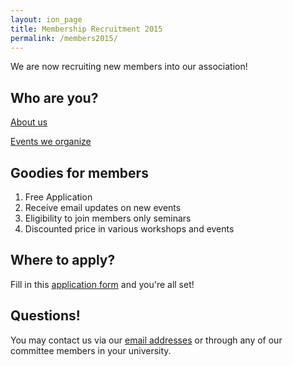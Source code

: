 ```yaml
---
layout: ion_page
title: Membership Recruitment 2015
permalink: /members2015/
---
```


We are now recruiting new members into our association!

## Who are you?
[About us](http://ssahk.org/about/)

[Events we organize](http://ssahk.org/events/)

## Goodies for members
1. Free Application
2. Receive email updates on new events
3. Eligibility to join members only seminars
4. Discounted price in various workshops and events

## Where to apply?
Fill in this [application form](https://docs.google.com/forms/d/18zJHbSdfCyXSFBurVim_09BJkzl6WPBq6pLLCrw2omY/viewform?edit_requested=true) and you're all set!

## Questions!
You may contact us via our [email addresses](http://ssahk.org/contact-us/) or through any of our committee members in your university.

